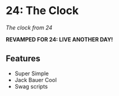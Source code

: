 # 24: The Clock
_The clock from 24_

__REVAMPED FOR 24: LIVE ANOTHER DAY!__

## Features
- Super Simple
- Jack Bauer Cool
- Swag scripts
